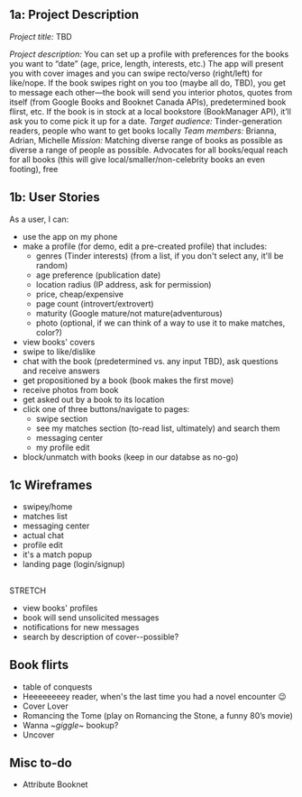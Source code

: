 ## 1a: Project Description

_Project title:_ TBD

_Project description:_ You can set up a profile with preferences for the books you want to “date” (age, price, length, interests, etc.) The app will present you with cover images and you can swipe recto/verso (right/left) for like/nope. If the book swipes right on you too (maybe all do, TBD), you get to message each other—the book will send you interior photos, quotes from itself (from Google Books and Booknet Canada APIs), predetermined book flirst, etc. If the book is in stock at a local bookstore (BookManager API), it’ll ask you to come pick it up for a date.
_Target audience:_ Tinder-generation readers, people who want to get books locally
_Team members:_ Brianna, Adrian, Michelle
_Mission:_ Matching diverse range of books as possible as diverse a range of people as possible. Advocates for all books/equal reach for all books (this will give local/smaller/non-celebrity books an even footing), free

## 1b: User Stories

As a user, I can:

- use the app on my phone
- make a profile (for demo, edit a pre-created profile) that includes:
  - genres (Tinder interests) (from a list, if you don't select any, it'll be random)
  - age preference (publication date)
  - location radius (IP address, ask for permission)
  - price, cheap/expensive
  - page count (introvert/extrovert)
  - maturity (Google mature/not mature(adventurous)
  - photo (optional, if we can think of a way to use it to make matches, color?)
- view books' covers
- swipe to like/dislike
- chat with the book (predetermined vs. any input TBD), ask questions and receive answers
- get propositioned by a book (book makes the first move)
- receive photos from book
- get asked out by a book to its location
- click one of three buttons/navigate to pages:
  - swipe section
  - see my matches section (to-read list, ultimately) and search them
  - messaging center
  - my profile edit
- block/unmatch with books (keep in our databse as no-go)

## 1c Wireframes

- swipey/home
- matches list
- messaging center
- actual chat
- profile edit
- it's a match popup
- landing page (login/signup)

##

STRETCH

- view books' profiles
- book will send unsolicited messages
- notifications for new messages
- search by description of cover--possible?

## Book flirts

- table of conquests
- Heeeeeeeey reader, when's the last time you had a novel encounter :wink:
- Cover Lover
- Romancing the Tome (play on Romancing the Stone, a funny 80’s movie)
- Wanna _~giggle_~ bookup?
- Uncover

## Misc to-do

- Attribute Booknet
